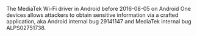 The MediaTek Wi-Fi driver in Android before 2016-08-05 on Android One devices allows attackers to obtain sensitive information via a crafted application, aka Android internal bug 29141147 and MediaTek internal bug ALPS02751738.
